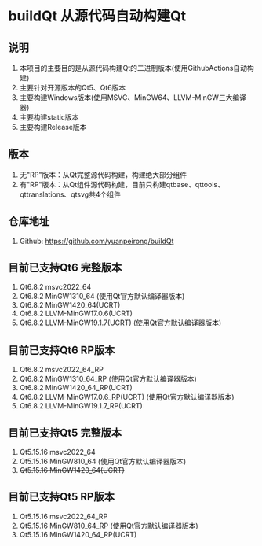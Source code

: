 # buildQt 从源代码自动构建Qt

## 说明
1. 本项目的主要目的是从源代码构建Qt的二进制版本(使用GithubActions自动构建)
2. 主要针对开源版本的Qt5、Qt6版本
3. 主要构建Windows版本(使用MSVC、MinGW64、LLVM-MinGW三大编译器)
4. 主要构建static版本
5. 主要构建Release版本

## 版本
1. 无"RP"版本：从Qt完整源代码构建，构建绝大部分组件
2. 有"RP"版本：从Qt组件源代码构建，目前只构建qtbase、qttools、qttranslations、qtsvg共4个组件

## 仓库地址
1. Github: https://github.com/yuanpeirong/buildQt

## 目前已支持Qt6 完整版本
1. Qt6.8.2 msvc2022_64
2. Qt6.8.2 MinGW1310_64               (使用Qt官方默认编译器版本)
3. Qt6.8.2 MinGW1420_64(UCRT)    
4. Qt6.8.2 LLVM-MinGW17.0.6(UCRT)
5. Qt6.8.2 LLVM-MinGW19.1.7(UCRT)     (使用Qt官方默认编译器版本)

## 目前已支持Qt6 RP版本
1. Qt6.8.2 msvc2022_64_RP
2. Qt6.8.2 MinGW1310_64_RP            (使用Qt官方默认编译器版本)
3. Qt6.8.2 MinGW1420_64_RP(UCRT)
4. Qt6.8.2 LLVM-MinGW17.0.6_RP(UCRT)  (使用Qt官方默认编译器版本)
5. Qt6.8.2 LLVM-MinGW19.1.7_RP(UCRT)

## 目前已支持Qt5 完整版本
1. Qt5.15.16 msvc2022_64     
2. Qt5.15.16 MinGW810_64              (使用Qt官方默认编译器版本)
3. ~~Qt5.15.16 MinGW1420_64(UCRT)~~


## 目前已支持Qt5 RP版本
1. Qt5.15.16 msvc2022_64_RP
2. Qt5.15.16 MinGW810_64_RP           (使用Qt官方默认编译器版本)
3. Qt5.15.16 MinGW1420_64_RP(UCRT)